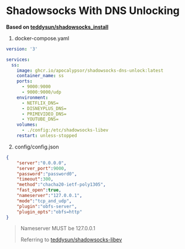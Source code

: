 # Shadowsocks With DNS Unlocking

**Based on [teddysun/shadowsocks_install](https://github.com/teddysun/shadowsocks_install/tree/master)**

1. docker-compose.yaml

```yaml
version: '3'

services:
  ss:
    image: ghcr.io/apocalypsor/shadowsocks-dns-unlock:latest
    container_name: ss
    ports:
      - 9000:9000
      - 9000:9000/udp
    environment:
      - NETFLIX_DNS=
      - DISNEYPLUS_DNS=
      - PRIMEVIDEO_DNS=
      - YOUTUBE_DNS=
    volumes:
      - ./config:/etc/shadowsocks-libev
    restart: unless-stopped
```

2. config/config.json

```json
{
    "server":"0.0.0.0",
    "server_port":9000,
    "password":"password0",
    "timeout":300,
    "method":"chacha20-ietf-poly1305",
    "fast_open":true,
    "nameserver":"127.0.0.1",
    "mode":"tcp_and_udp",
    "plugin":"obfs-server",
    "plugin_opts":"obfs=http"
}
```

> Nameserver MUST be 127.0.0.1
>
> Referring to [teddysun/shadowsocks-libev](https://hub.docker.com/r/teddysun/shadowsocks-libev)

